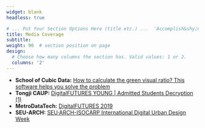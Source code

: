 ```yaml
---
widget: blank
headless: true

# ... Put Your Section Options Here (title etc.) ...  'Accomplish&shy;ments'
title: Media Coverage
subtitle:
weight: 90  # section position on page
design:
  # Choose how many columns the section has. Valid values: 1 or 2.
  columns: '2'
---
```


* **School of Cubic Data:** [How to calculate the green visual ratio? This software helps you solve the problem](https://mp.weixin.qq.com/s/kVg-lVjTMyp7jgrt01kRRw)
* **Tongji CAUP:** [DigitalFUTURES YOUNG | Admitted Students Decryption (1)](https://mp.weixin.qq.com/s/lxnpQ14DAI85TfJmdO_3Fg)
* **MetroDataTech:** [DigitalFUTURES 2019](https://mp.weixin.qq.com/s/iYZKD1QtM-Tb3MzZipge2g)
* **SEU-ARCH:** [SEU·ARCH-ISOCARP International Digital Urban Design Week](https://mp.weixin.qq.com/s/mpUjZ0Hgoe-fqLyv2asCew)



